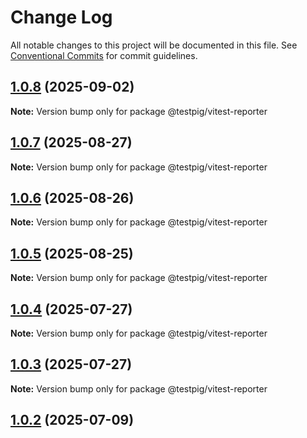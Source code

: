 # Change Log

All notable changes to this project will be documented in this file.
See [Conventional Commits](https://conventionalcommits.org) for commit guidelines.

## [1.0.8](https://github.com/testpig-io/node-reporters/compare/@testpig/vitest-reporter@1.0.7...@testpig/vitest-reporter@1.0.8) (2025-09-02)

**Note:** Version bump only for package @testpig/vitest-reporter





## [1.0.7](https://github.com/testpig-io/node-reporters/compare/@testpig/vitest-reporter@1.0.6...@testpig/vitest-reporter@1.0.7) (2025-08-27)

**Note:** Version bump only for package @testpig/vitest-reporter





## [1.0.6](https://github.com/testpig-io/node-reporters/compare/@testpig/vitest-reporter@1.0.5...@testpig/vitest-reporter@1.0.6) (2025-08-26)

**Note:** Version bump only for package @testpig/vitest-reporter





## [1.0.5](https://github.com/testpig-io/node-reporters/compare/@testpig/vitest-reporter@1.0.4...@testpig/vitest-reporter@1.0.5) (2025-08-25)

**Note:** Version bump only for package @testpig/vitest-reporter





## [1.0.4](https://github.com/testpig-io/node-reporters/compare/@testpig/vitest-reporter@1.0.2...@testpig/vitest-reporter@1.0.4) (2025-07-27)

**Note:** Version bump only for package @testpig/vitest-reporter





## [1.0.3](https://github.com/testpig-io/node-reporters/compare/@testpig/vitest-reporter@1.0.2...@testpig/vitest-reporter@1.0.3) (2025-07-27)

**Note:** Version bump only for package @testpig/vitest-reporter





## [1.0.2](https://github.com/testpig-io/node-reporters/compare/@testpig/vitest-reporter@1.0.1...@testpig/vitest-reporter@1.0.2) (2025-07-09)

**Note:** Version bump only for package @testpig/vitest-reporter





## 1.0.1 (2025-05-17)

**Note:** Version bump only for package @testpig/vitest-reporter

